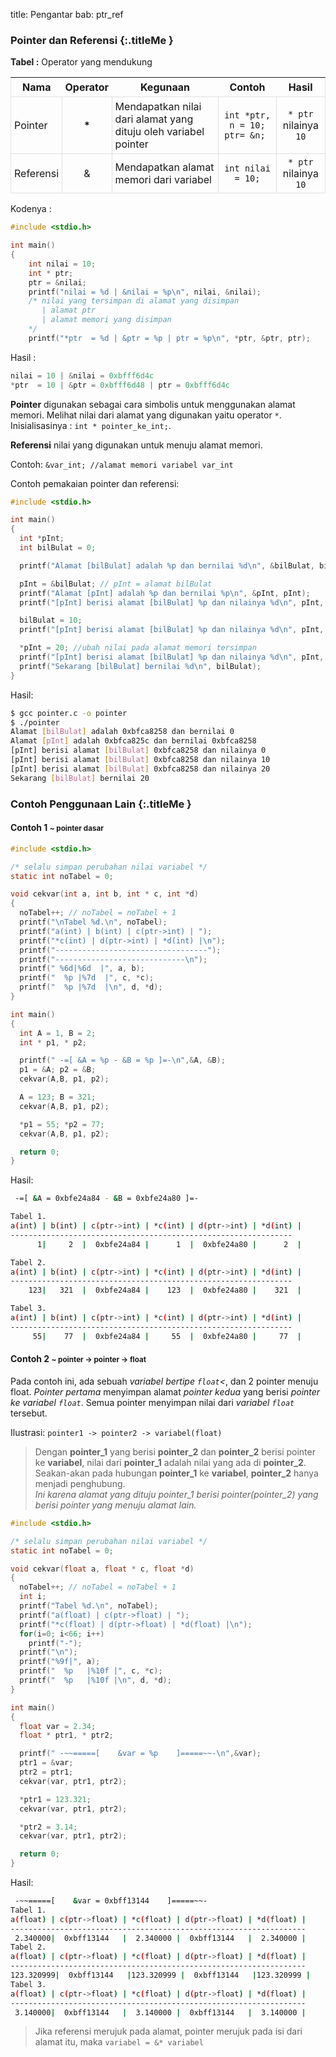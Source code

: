 title: Pengantar
bab: ptr_ref


### <i class="fa fa-info-circle"></i> Pointer dan Referensi {:.titleMe }

**Tabel :** Operator yang mendukung

| Nama | Operator | Kegunaan | Contoh | Hasil |
|---|:---:|---|:---:|:---:|
| Pointer | __*__ | Mendapatkan nilai dari alamat yang dituju oleh variabel pointer | `int *ptr, n = 10; ptr= &n; ` | `* ptr` nilainya `10` |
| Referensi | & | Mendapatkan alamat memori dari variabel | `int nilai = 10;`| `* ptr` nilainya `10` |

Kodenya :
``` c
#include <stdio.h>

int main()
{
    int nilai = 10;
    int * ptr;
    ptr = &nilai;
    printf("nilai = %d | &nilai = %p\n", nilai, &nilai);
    /* nilai yang tersimpan di alamat yang disimpan
       | alamat ptr
       | alamat memori yang disimpan
    */
    printf("*ptr  = %d | &ptr = %p | ptr = %p\n", *ptr, &ptr, ptr);
```

Hasil :
``` c
nilai = 10 | &nilai = 0xbfff6d4c
*ptr  = 10 | &ptr = 0xbfff6d48 | ptr = 0xbfff6d4c
```

**Pointer** digunakan sebagai cara simbolis untuk menggunakan alamat memori. Melihat nilai dari alamat yang digunakan yaitu operator `*`. Inisialisasinya : `int * pointer_ke_int;`.

**Referensi** nilai yang digunakan untuk menuju alamat memori.

Contoh: `&var_int; //alamat memori variabel var_int`

Contoh pemakaian pointer dan referensi:
``` c
#include <stdio.h>

int main()
{
  int *pInt;
  int bilBulat = 0;

  printf("Alamat [bilBulat] adalah %p dan bernilai %d\n", &bilBulat, bilBulat);

  pInt = &bilBulat; // pInt = alamat bilBulat
  printf("Alamat [pInt] adalah %p dan bernilai %p\n", &pInt, pInt);
  printf("[pInt] berisi alamat [bilBulat] %p dan nilainya %d\n", pInt, *pInt);

  bilBulat = 10;
  printf("[pInt] berisi alamat [bilBulat] %p dan nilainya %d\n", pInt, *pInt);

  *pInt = 20; //ubah nilai pada alamat memori tersimpan
  printf("[pInt] berisi alamat [bilBulat] %p dan nilainya %d\n", pInt, *pInt);
  printf("Sekarang [bilBulat] bernilai %d\n", bilBulat);
}
```

Hasil:
``` bash
$ gcc pointer.c -o pointer
$ ./pointer 
Alamat [bilBulat] adalah 0xbfca8258 dan bernilai 0
Alamat [pInt] adalah 0xbfca825c dan bernilai 0xbfca8258
[pInt] berisi alamat [bilBulat] 0xbfca8258 dan nilainya 0
[pInt] berisi alamat [bilBulat] 0xbfca8258 dan nilainya 10
[pInt] berisi alamat [bilBulat] 0xbfca8258 dan nilainya 20
Sekarang [bilBulat] bernilai 20
```


### <i class="fa fa-code"></i> Contoh Penggunaan Lain {:.titleMe }

<h4>Contoh 1 <small>~ pointer dasar</small></h4>

``` c
#include <stdio.h>

/* selalu simpan perubahan nilai variabel */
static int noTabel = 0;

void cekvar(int a, int b, int * c, int *d)
{
  noTabel++; // noTabel = noTabel + 1
  printf("\nTabel %d.\n", noTabel);
  printf("a(int) | b(int) | c(ptr->int) | ");
  printf("*c(int) | d(ptr->int) | *d(int) |\n");
  printf("----------------------------------");
  printf("-----------------------------\n");
  printf(" %6d|%6d  |", a, b);
  printf("  %p |%7d  |", c, *c);
  printf("  %p |%7d  |\n", d, *d);
}

int main()
{
  int A = 1, B = 2;
  int * p1, * p2;

  printf(" -=[ &A = %p - &B = %p ]=-\n",&A, &B);
  p1 = &A; p2 = &B;
  cekvar(A,B, p1, p2);

  A = 123; B = 321;
  cekvar(A,B, p1, p2);

  *p1 = 55; *p2 = 77;
  cekvar(A,B, p1, p2);

  return 0;
}
```

Hasil:
``` bash
 -=[ &A = 0xbfe24a84 - &B = 0xbfe24a80 ]=-

Tabel 1.
a(int) | b(int) | c(ptr->int) | *c(int) | d(ptr->int) | *d(int) |
---------------------------------------------------------------
      1|     2  |  0xbfe24a84 |      1  |  0xbfe24a80 |      2  |

Tabel 2.
a(int) | b(int) | c(ptr->int) | *c(int) | d(ptr->int) | *d(int) |
---------------------------------------------------------------
    123|   321  |  0xbfe24a84 |    123  |  0xbfe24a80 |    321  |

Tabel 3.
a(int) | b(int) | c(ptr->int) | *c(int) | d(ptr->int) | *d(int) |
---------------------------------------------------------------
     55|    77  |  0xbfe24a84 |     55  |  0xbfe24a80 |     77  |
```

<h4>Contoh 2 <small>~ pointer -&gt; pointer -&gt; float</small></h4>

Pada contoh ini, ada sebuah _variabel bertipe `float`<_, dan 2 pointer menuju float. _Pointer pertama_ menyimpan alamat _pointer kedua_ yang berisi _pointer ke variabel `float`_. Semua pointer menyimpan nilai dari _variabel `float`_ tersebut.

Ilustrasi: `pointer1 -> pointer2 -> variabel(float)`

> Dengan **pointer_1** yang berisi **pointer_2** dan **pointer_2** berisi pointer ke **variabel**, nilai dari **pointer_1** adalah nilai yang ada di **pointer_2**. Seakan-akan pada hubungan **pointer_1** ke **variabel**, **pointer_2** hanya menjadi penghubung. <br/><i>Ini karena alamat yang dituju pointer_1 berisi pointer(pointer_2) yang berisi pointer yang menuju alamat lain.</i>


``` c
#include <stdio.h>

/* selalu simpan perubahan nilai variabel */
static int noTabel = 0;

void cekvar(float a, float * c, float *d)
{
  noTabel++; // noTabel = noTabel + 1
  int i;
  printf("Tabel %d.\n", noTabel);
  printf("a(float) | c(ptr->float) | ");
  printf("*c(float) | d(ptr->float) | *d(float) |\n");
  for(i=0; i<66; i++)  
    printf("-");
  printf("\n");
  printf("%9f|", a);
  printf("  %p   |%10f |", c, *c);
  printf("  %p   |%10f |\n", d, *d);
}

int main()
{
  float var = 2.34;
  float * ptr1, * ptr2;

  printf(" -~~=====[    &var = %p    ]=====~~-\n",&var);
  ptr1 = &var;
  ptr2 = ptr1;
  cekvar(var, ptr1, ptr2);

  *ptr1 = 123.321;
  cekvar(var, ptr1, ptr2);

  *ptr2 = 3.14;
  cekvar(var, ptr1, ptr2);

  return 0;
}
```

Hasil:
``` bash
 -~~=====[    &var = 0xbff13144    ]=====~~-
Tabel 1.
a(float) | c(ptr->float) | *c(float) | d(ptr->float) | *d(float) |
------------------------------------------------------------------
 2.340000|  0xbff13144   |  2.340000 |  0xbff13144   |  2.340000 |
Tabel 2.
a(float) | c(ptr->float) | *c(float) | d(ptr->float) | *d(float) |
------------------------------------------------------------------
123.320999|  0xbff13144   |123.320999 |  0xbff13144   |123.320999 |
Tabel 3.
a(float) | c(ptr->float) | *c(float) | d(ptr->float) | *d(float) |
------------------------------------------------------------------
 3.140000|  0xbff13144   |  3.140000 |  0xbff13144   |  3.140000 |
```

> Jika referensi merujuk pada alamat, pointer merujuk pada isi dari alamat itu, maka `variabel = &* variabel`


<style type="text/css"> 
  table td, table th { padding: 5px;}
  table tr, table td {border:1px solid #e0e0e0;}
</style>